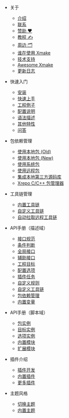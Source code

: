 - 关于

  - [介绍](zh-cn/about/introduction.md)
  - [联系](zh-cn/about/contact.md)
  - [赞助 ❤️](zh-cn/about/sponsor.md)
  - [教程 ✍️](zh-cn/about/course.md)
  - [周边 🗂️](zh-cn/about/peripheral_items.md)
  - [谁在使用 Xmake](zh-cn/about/who_is_using_xmake.md)
  - [技术支持](zh-cn/about/technical_support.md)
  - [Awesome Xmake](zh-cn/about/awesome.md)
  - [更新日志](zh-cn/about/changelog.md)

- 快速入门

  - [安装](zh-cn/guide/installation.md)
  - [快速上手](zh-cn/guide/quickstart.md)
  - [工程例子](zh-cn/guide/project_examples.md)
  - [配置说明](zh-cn/guide/configuration.md)
  - [语法描述](zh-cn/guide/syntax_description.md)
  - [其他特性](zh-cn/guide/other_features.md)
  - [问答](zh-cn/guide/faq.md)

- 包依赖管理

  - [使用本地包 (Old)](zh-cn/package/local_package_old.md)
  - [使用本地包 (New)](zh-cn/package/local_package.md)
  - [使用系统包](zh-cn/package/system_package.md)
  - [使用远程包](zh-cn/package/remote_package.md)
  - [集成本地第三方源码库](zh-cn/package/local_3rd_source_library.md)
  - [Xrepo C/C++ 包管理器](https://xrepo.xmake.io/#/zh-cn/getting_started)

- 工具链管理

  - [内置工具链](zh-cn/toolchain/builtin_toolchains.md)
  - [自定义工具链](zh-cn/manual/custom_toolchain.md)
  - [自动拉取远程工具链](zh-cn/toolchain/remote_toolchain.md)

- API手册（描述域）

  - [接口规范](zh-cn/manual/specification.md)
  - [条件判断](zh-cn/manual/conditions.md)
  - [全局接口](zh-cn/manual/global_interfaces.md)
  - [辅助接口](zh-cn/manual/helper_interfaces.md)
  - [工程目标](zh-cn/manual/project_target.md)
  - [配置选项](zh-cn/manual/configuration_option.md)
  - [插件任务](zh-cn/manual/plugin_task.md)
  - [自定义规则](zh-cn/manual/custom_rule.md)
  - [自定义工具链](zh-cn/manual/custom_toolchain.md)
  - [包依赖管理](zh-cn/manual/package_dependencies.md)
  - [内置变量](zh-cn/manual/builtin_variables.md)

- API手册（脚本域）

  - [包实例](zh-cn/manual/package_instance.md)
  - [目标实例](zh-cn/manual/target_instance.md)
  - [选项实例](zh-cn/manual/option_instance.md)
  - [内置模块](zh-cn/manual/builtin_modules.md)
  - [扩展模块](zh-cn/manual/extension_modules.md)

- 插件介绍

  - [插件开发](zh-cn/plugin/plugin_development.md)
  - [内置插件](zh-cn/plugin/builtin_plugins.md)
  - [更多插件](zh-cn/plugin/more_plugins.md)

- 主题风格

  - [切换主题](zh-cn/theme/switch_theme.md)
  - [内置主题](zh-cn/theme/builtin_themes.md)
